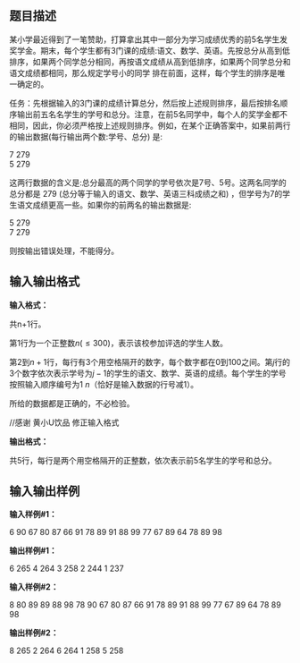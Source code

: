 题目描述
----

某小学最近得到了一笔赞助，打算拿出其中一部分为学习成绩优秀的前5名学生发奖学金。期末，每个学生都有3门课的成绩:语文、数学、英语。先按总分从高到低排序，如果两个同学总分相同，再按语文成绩从高到低排序，如果两个同学总分和语文成绩都相同，那么规定学号小的同学 排在前面，这样，每个学生的排序是唯一确定的。

任务：先根据输入的3门课的成绩计算总分，然后按上述规则排序，最后按排名顺序输出前五名名学生的学号和总分。注意，在前5名同学中，每个人的奖学金都不相同，因此，你必须严格按上述规则排序。例如，在某个正确答案中，如果前两行的输出数据(每行输出两个数:学号、总分) 是:

$7$ $279$  
$5$ $279$

这两行数据的含义是:总分最高的两个同学的学号依次是$7$号、$5$号。这两名同学的总分都是 $279$ (总分等于输入的语文、数学、英语三科成绩之和) ，但学号为$7$的学生语文成绩更高一些。如果你的前两名的输出数据是:

$5$ $279$  
$7$ $279$

则按输出错误处理，不能得分。

输入输出格式
------

**输入格式：**  

共n+1行。

第$1$行为一个正整数$n( \le 300)$，表示该校参加评选的学生人数。

第$2$到$n+1$行，每行有$3$个用空格隔开的数字，每个数字都在$0$到$100$之间。第$j$行的$3$个数字依次表示学号为$j-1$的学生的语文、数学、英语的成绩。每个学生的学号按照输入顺序编号为$1~n$（恰好是输入数据的行号减$1$）。

所给的数据都是正确的，不必检验。

//感谢 黄小U饮品 修正输入格式

**输出格式：**  

共5行，每行是两个用空格隔开的正整数，依次表示前$5$名学生的学号和总分。

输入输出样例
------

**输入样例#1：** 

6
90 67 80
87 66 91
78 89 91
88 99 77
67 89 64
78 89 98

**输出样例#1：** 

6 265
4 264
3 258
2 244
1 237

**输入样例#2：** 

8
80 89 89
88 98 78
90 67 80
87 66 91
78 89 91
88 99 77
67 89 64
78 89 98

**输出样例#2：** 

8 265
2 264
6 264
1 258
5 258